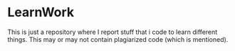 # LearnWork
This is just a repository where I report stuff that i code to learn different things. This may or may not contain plagiarized code (which is mentioned). 
